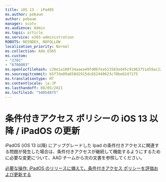```yaml
---
title: iOS 13 - iPadOS
ms.author: pebaum
author: pebaum
manager: scotv
ms.audience: Admin
ms.topic: article
ms.service: o365-administration
ROBOTS: NOINDEX, NOFOLLOW
localization_priority: Normal
ms.collection: Adm_O365
ms.custom:
- "2701"
- "6700003"
ms.openlocfilehash: c20e1a100f34aaea49fd0bfea513583ed45c91963751459ac229a265929f3fd0
ms.sourcegitcommit: b5f7da89a650d2915dc652449623c78be6247175
ms.translationtype: HT
ms.contentlocale: ja-JP
ms.lasthandoff: 08/05/2021
ms.locfileid: "54054875"
---
```

# <a name="ios-13--ipados-updates-for-conditional-access-policy"></a>条件付きアクセス ポリシーの iOS 13 以降 / iPadOS の更新

iPadOS (iOS 13 以降) にアップグレードした Ipad の条件付きアクセスに関連する問題が発生した場合は、条件付きアクセスが継続して機能するようにするために必要な変更について、AAD チームから次の文書を参照してください。

[必要な操作: iPadOS のリリースに備えて、条件付きアクセス ポリシーを評価および更新する](https://support.microsoft.com/help/4521038/action-required-update-conditional-access-policies-for-ipados)